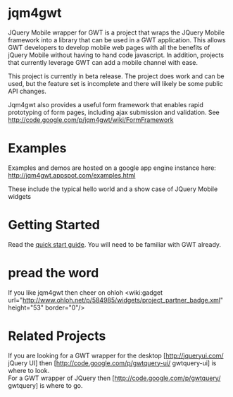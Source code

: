 jqm4gwt
=======

JQuery Mobile wrapper for GWT is a project that wraps the JQuery Mobile framework into a library that can be used in a GWT application. This allows GWT developers to develop mobile web pages with all the benefits of jQuery Mobile without having to hand code javascript. In addition, projects that currently leverage GWT can add a mobile channel with ease.

This project is currently in beta release. The project does work and can be used, but the feature set is incomplete and there will likely be some public API changes.

Jqm4gwt also provides a useful form framework that enables rapid prototyping of form pages, including ajax submission and validation. See http://code.google.com/p/jqm4gwt/wiki/FormFramework

Examples
========

Examples and demos are hosted on a google app engine instance here: http://jqm4gwt.appspot.com/examples.html

These include the typical hello world and a show case of JQuery Mobile widgets

Getting Started
========

Read the [quick start guide](https://github.com/sksamuel/jqm4gwt/wiki/Getting-Started). You will need to be familiar with GWT already.

pread the word
================

If you like jqm4gwt then cheer on ohloh
<wiki:gadget url="http://www.ohloh.net/p/584985/widgets/project_partner_badge.xml" height="53" border="0"/>

Related Projects
================

If you are looking for a GWT wrapper for the desktop [http://jqueryui.com/ jQuery UI] then [http://code.google.com/p/gwtquery-ui/ gwtquery-ui] is where to look.<br/>
For a GWT wrapper of JQuery then [http://code.google.com/p/gwtquery/ gwtquery] is where to go.
